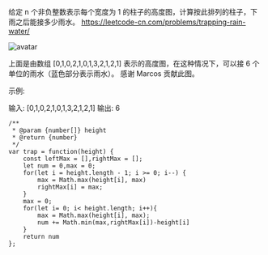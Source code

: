 给定 n 个非负整数表示每个宽度为 1 的柱子的高度图，计算按此排列的柱子，下雨之后能接多少雨水。
https://leetcode-cn.com/problems/trapping-rain-water/

![avatar](https://assets.leetcode-cn.com/aliyun-lc-upload/uploads/2018/10/22/rainwatertrap.png)

上面是由数组 [0,1,0,2,1,0,1,3,2,1,2,1] 表示的高度图，在这种情况下，可以接 6 个单位的雨水（蓝色部分表示雨水）。 感谢 Marcos 贡献此图。

示例:

输入: [0,1,0,2,1,0,1,3,2,1,2,1]
输出: 6
```
/**
 * @param {number[]} height
 * @return {number}
 */
var trap = function(height) {
    const leftMax = [],rightMax = [];
    let num = 0,max = 0;
    for(let i = height.length - 1; i >= 0; i--) {
        max = Math.max(height[i], max)
        rightMax[i] = max;
    }
    max = 0;
    for(let i= 0; i< height.length; i++){
        max = Math.max(height[i], max);
        num += Math.min(max,rightMax[i])-height[i]
    }
    return num    
};
```
